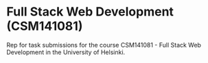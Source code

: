 # Full Stack Web Development (CSM141081) 

Rep for task submissions for the course CSM141081 - Full Stack Web Development in the University of Helsinki.
